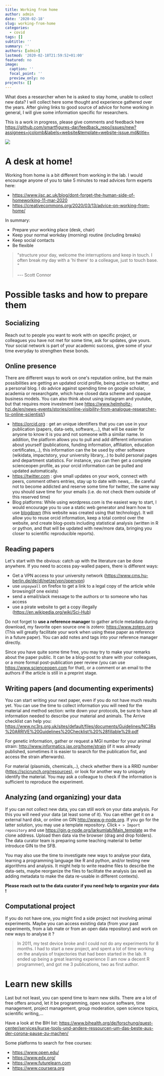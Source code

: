 ```yaml
---
title: Working from home
author: admin
date: '2020-02-18'
slug: working-from-home
categories:
  - covid
tags: []
subtitle: ''
summary: ''
authors: [admin]
lastmod: '2020-02-18T21:59:52+01:00'
featured: no
image:
  caption: ''
  focal_point: ''
  preview_only: no
projects: []
---
```


What does a researcher when he is asked to stay home, unable to collect new data? I will collect here some thought and experience gathered over the years. After giving links to good source of advice for home working in general, I will give some information specific for researchers.

This is a work in progress, please give comments and feedback here https://github.com/smartfigures-dar/feedback_repo/issues/new?assignees=jcolomb&labels=website&template=website-issue.md&title=

![](/post/2020-03-12-quarantine_files/home_office-01.svg)

# A desk at home!

Working from home is a bit different from working in the lab. I would encourage anyone of you to take 5 minutes to read advices form experts here: 

- https://www.jisc.ac.uk/blog/dont-forget-the-human-side-of-homeworking-11-mar-2020
- https://creativecommons.org/2020/03/13/advice-on-working-from-home/



In summary: 

- Prepare your working place (desk, chair)
- Keep your normal workday (morning) routine (including breaks)
- Keep social contacts
- Be flexible
 
> "structure your day, welcome the interruptions and keep in touch.  I often break my day with a 'hi there' to a colleague, just to touch base. "
>
> --- Scott Connor

# Possible tasks and how to prepare them

## Socializing

Reach out to people you want to work with on specific project, or colleagues you have not met for some time, ask for updates, give yours. Your social network is part of your academic success, give some of your time everyday to strengthen these bonds.

## Online presence

There are different ways to work on one's reputation online, but the main possibilities are getting an updated orcid profile, being active on twitter, and a personal blog. I do advice against spending time on google scholar, academia or researchgate, which have closed data scheme and opaque business models. You can also think about using instagram and youtube, but that requires more investment (see https://www.helmholtz-hzi.de/en/news-events/stories/online-visibility-from-analogue-researcher-to-online-scientist/)

- https://orcid.org : get an unique identifiers that you can use in your publication (papers, data-sets, software,...), that will be easier for anyone to know it is you and not someone with a similar name. In addition, the platform allows you to pull and add different information about yourself (publications, funding information, affiliation, education certificates,..), this information can the be used by other software (wikidata, impactstory, your university library,..) to build personal pages and department statistics. For instance, you can then get a complete scienceopen profile, as your orcid information can be pulled and updated automatically.
- https://twitter.com : give small updates on your work, connect with peers, comment others entries, stay up to date with news,... Be careful not to become addicted and reserve some time for twitter, the same way you should save time for your emails (i.e. do not check them outside of this reserved time)
- Blog platforms: While using wordpress.com is the easiest way to start, I would encourage you to use a static web generator and learn how to use [blogdown](https://bookdown.org/yihui/blogdown/index.html) (this website was created using that technology). It will allow you to reuse orcid information, keep a total control over the website, and create blog-posts including statistical analysis (written in R or python, and that will be updated with new/more data, bringing you closer to scientific reproducible reports).

## Reading papers

Let's start with the obvious: catch up with the literature can be done anywhere. If you need to access pay-walled papers, there is different ways:

- Get a VPN access to your university network (https://www.cms.hu-berlin.de/de/dl/netze/vpn/openvpn)
- use `unpaywall` on firefox to get a link to a legal copy of the article while browsing(if one exists)
- send a email/slack message to the authors or to someone who has access
- use a pirate website to get a copy illegally (https://en.wikipedia.org/wiki/Sci-Hub)

Do not forget to **use a reference manager** to gather article metadata during download, my favorite open source one is zotero: https://www.zotero.org (This will greatly facilitate your work when using these paper as reference in a future paper). You can add notes and tags into your reference manager directly.

Since you have quite some time free, you may try to make your remarks about the paper public. It can be a blog-post to share with your colleagues, or a more formal post-publication peer review (you can use https://www.scienceopen.com for that), or a comment or an email to the authors if the article is still in a preprint stage. 

## Writing papers (and documenting experiments)

You can start writing your next paper, even if you do not have much results yet. You can use the time to collect information you will need for the material and method section: write down your protocols, be sure to have all information needed to describe your material and animals. The Arrive checklist can help you: https://www.nc3rs.org.uk/sites/default/files/documents/Guidelines/NC3Rs%20ARRIVE%20Guidelines%20Checklist%20%28fillable%29.pdf

For genetic information, gather or request a MGI number for your animal strain: http://www.informatics.jax.org/home/strain (if it was already published, sometimes it is easier to search for the publication fist, and access the strain afterwards).

For material (plasmids, chemicals,..), check whether there is a RRID number (https://scicrunch.org/resources), or look for another way to uniquely identify the material. You may ask a colleague to check if the information is sufficient to reproduce the experiment.


## Analyzing (and organizing) your data

If you can not collect new data, you can still work on your data analysis. For this you will need your data (at least some of it). You can either get it on a external hard disk, or online on GIN http://www.g-node.org. If you go for the latter solution, you may use a template repository. Click `+ > Import repository` and use https://gin.g-node.org/larkumlab/Main_template as the clone address. Upload then data via the browser (drag and drop folders). The data curator team is preparing some teaching material to better introduce GIN to the SFB.

You may also use the time to investigate new ways to analyse your data, learning a programming language like R and python, and/or testing new algorithms and analysis. It might help to write readme files to describe the data-sets, maybe reorganize the files to facilitate the analysis (as well as adding metadata to  make the data re-usable in different contexts).

**Please reach out to the data curator if you need help to organize your data !**

## Computational project

If you do not have one, you might find a side project not involving animal experiments. Maybe you can access existing data (from your past experiments, from a lab mate or from an open data repository) and work on new ways to analyse it ?

 
>In 2011, my test device broke and I could not do any experiments for 8 months. I had to start a new project, and spent a lot of time working on the analysis of trajectories that had been started in the lab. It ended up being a great learning experience (I am now a decent R programmer), and got me 3 publications, two as first author.



# Learn new skills

Last but not least, you can spend time to learn new skills. There are a lot of free offers around, let it be programming, open source software, time management, project management, group moderation, open science topics, scientific writing,...

Have a look at the BIH list: https://www.bihealth.org/de/forschung/quest-center/services/kurse-tools-und-andere-ressourcen-um-das-beste-aus-der-corona-pause-zu-machen/

Some platforms to search for free courses:

- https://www.open.edu/
- https://www.edx.org/
- https://www.futurelearn.com
- https://www.coursera.org
